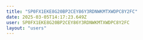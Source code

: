 ```yaml
---
title: "SP0FX1EKE8G20BP2CEY86Y3RDNWKMTXWDPC8Y2FC"
date: 2025-03-05T14:17:23.649Z
user: SP0FX1EKE8G20BP2CEY86Y3RDNWKMTXWDPC8Y2FC
layout: "users"
---
```

    